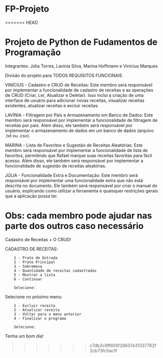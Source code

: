 # FP-Projeto

<<<<<<< HEAD
# Projeto de Python de Fudamentos de Programação

Integrantes: Júlia Torres, Lavínia Silva, Marina Hoffmann e Vinícius Marques

Divisão do projeto para TODOS REQUISITOS FUNCIONAIS

VINÍCIUS -  Cadastro e CRUD de Receitas: Este membro será responsável por implementar a funcionalidade de cadastro de receitas e as operações de CRUD (Criar, Ler, Atualizar e Deletar). Isso inclui a criação de uma interface de usuário para adicionar novas receitas, visualizar receitas existentes, atualizar receitas e excluir receitas.

LAVÍNIA - Filtragem por País e Armazenamento em Banco de Dados: Este membro será responsável por implementar a funcionalidade de filtragem de receitas por país. Além disso, ele também será responsável por implementar o armazenamento de dados em um banco de dados (arquivo .txt ou .csv).

MARINA - Lista de Favoritos e Sugestão de Receitas Aleatórias: Este membro será responsável por implementar a funcionalidade de lista de favoritos, permitindo que Rafael marque suas receitas favoritas para fácil acesso. Além disso, ele também será responsável por implementar a funcionalidade de sugestão de receitas aleatórias.

JÚLIA - Funcionalidade Extra e Documentação: Este membro será responsável por implementar uma funcionalidade extra que não está descrita no documento. Ele também será responsável por criar o manual do usuário, explicando como utilizar a ferramenta e quaisquer restrições gerais que a aplicação possa ter.


Obs: cada membro pode ajudar nas parte dos outros caso necessário
=======
Cadastro de Receitas + O CRUD! 

CADASTRO DE RECEITAS:

        1 - Prato de Entrada
        2 - Prato Principal
        3 - Sobremesa
        4 - Quantidade de receitas cadastradas
        5 - Mostrar a lista
        6 - Continuar
        
        Selecione: 

Selecione no próximo menu:

        1 - Excluir receita
        2 - Atualizar receita
        3 - Voltar para o menu anterior
        4 - Finalizar o programa       
        
        Selecione: 

Tenha um bom dia!
>>>>>>> c7db2c9ff605f28637e31337762f2cb73fc0ac1f
